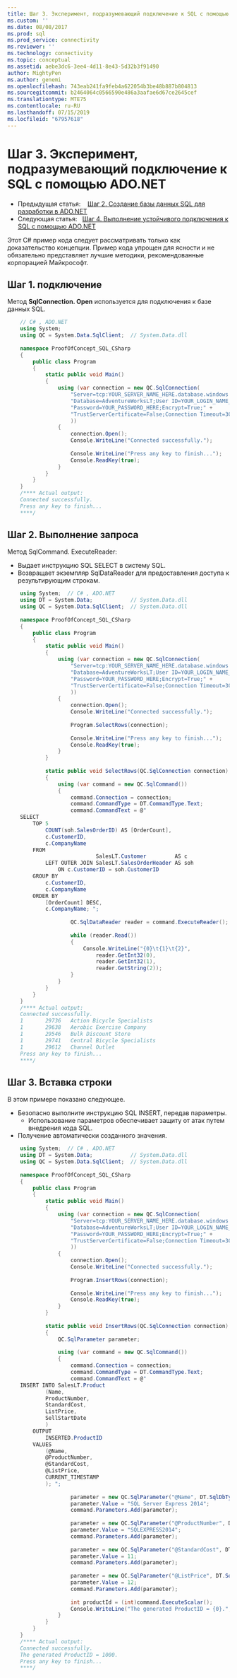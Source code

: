 ```yaml
---
title: Шаг 3. Эксперимент, подразумевающий подключение к SQL с помощью ADO.NET | Документация Майкрософт
ms.custom: ''
ms.date: 08/08/2017
ms.prod: sql
ms.prod_service: connectivity
ms.reviewer: ''
ms.technology: connectivity
ms.topic: conceptual
ms.assetid: aebe3dc6-3ee4-4d11-8e43-5d32b3f91490
author: MightyPen
ms.author: genemi
ms.openlocfilehash: 743eab241fa9feb4a622054b3be48b887b804813
ms.sourcegitcommit: b2464064c0566590e486a3aafae6d67ce2645cef
ms.translationtype: MTE75
ms.contentlocale: ru-RU
ms.lasthandoff: 07/15/2019
ms.locfileid: "67957618"
---
```

# <a name="step-3-proof-of-concept-connecting-to-sql-using-adonet"></a>Шаг 3. Эксперимент, подразумевающий подключение к SQL с помощью ADO.NET

- Предыдущая статья: &nbsp;&nbsp;&nbsp;[Шаг 2. Создание базы данных SQL для разработки в ADO.NET](step-2-create-a-sql-database-for-ado-net-development.md)  
- Следующая статья:&nbsp;&nbsp;&nbsp;[Шаг 4. Выполнение устойчивого подключения к SQL с помощью ADO.NET](step-4-connect-resiliently-to-sql-with-ado-net.md)  

  
Этот C# пример кода следует рассматривать только как доказательство концепции. Пример кода упрощен для ясности и не обязательно представляет лучшие методики, рекомендованные корпорацией Майкрософт.  
  
## <a name="step-1-connect"></a>Шаг 1. подключение
  
Метод **SqlConnection. Open** используется для подключения к базе данных SQL.  


```csharp
    // C# , ADO.NET  
    using System;
    using QC = System.Data.SqlClient;  // System.Data.dll  
      
    namespace ProofOfConcept_SQL_CSharp  
    {  
        public class Program  
        {  
            static public void Main()  
            {  
                using (var connection = new QC.SqlConnection(  
                    "Server=tcp:YOUR_SERVER_NAME_HERE.database.windows.net,1433;" +
                    "Database=AdventureWorksLT;User ID=YOUR_LOGIN_NAME_HERE;" +
                    "Password=YOUR_PASSWORD_HERE;Encrypt=True;" +
                    "TrustServerCertificate=False;Connection Timeout=30;"  
                    ))  
                {  
                    connection.Open();  
                    Console.WriteLine("Connected successfully.");  
  
                    Console.WriteLine("Press any key to finish...");  
                    Console.ReadKey(true);  
                }  
            }  
        }  
    }  
    /**** Actual output:  
    Connected successfully.  
    Press any key to finish...  
    ****/  
```  


## <a name="step-2--execute-a-query"></a>Шаг 2. Выполнение запроса  
  
Метод SqlCommand. ExecuteReader:  
  
- Выдает инструкцию SQL SELECT в систему SQL.  
- Возвращает экземпляр SqlDataReader для предоставления доступа к результирующим строкам.  
  
  
  
```csharp
    using System;  // C# , ADO.NET  
    using DT = System.Data;            // System.Data.dll  
    using QC = System.Data.SqlClient;  // System.Data.dll  
      
    namespace ProofOfConcept_SQL_CSharp  
    {  
        public class Program  
        {  
            static public void Main()  
            {  
                using (var connection = new QC.SqlConnection(  
                    "Server=tcp:YOUR_SERVER_NAME_HERE.database.windows.net,1433;" +
                    "Database=AdventureWorksLT;User ID=YOUR_LOGIN_NAME_HERE;" +
                    "Password=YOUR_PASSWORD_HERE;Encrypt=True;" +
                    "TrustServerCertificate=False;Connection Timeout=30;"  
                    ))  
                {  
                    connection.Open();  
                    Console.WriteLine("Connected successfully.");  
      
                    Program.SelectRows(connection);  
      
                    Console.WriteLine("Press any key to finish...");  
                    Console.ReadKey(true);  
                }  
            }  
      
            static public void SelectRows(QC.SqlConnection connection)  
            {  
                using (var command = new QC.SqlCommand())  
                {  
                    command.Connection = connection;  
                    command.CommandType = DT.CommandType.Text;  
                    command.CommandText = @"  
    SELECT  
        TOP 5  
            COUNT(soh.SalesOrderID) AS [OrderCount],  
            c.CustomerID,  
            c.CompanyName  
        FROM  
                            SalesLT.Customer         AS c  
            LEFT OUTER JOIN SalesLT.SalesOrderHeader AS soh  
                ON c.CustomerID = soh.CustomerID  
        GROUP BY  
            c.CustomerID,  
            c.CompanyName  
        ORDER BY  
            [OrderCount] DESC,  
            c.CompanyName; ";  
      
                    QC.SqlDataReader reader = command.ExecuteReader();  
      
                    while (reader.Read())  
                    {  
                        Console.WriteLine("{0}\t{1}\t{2}",  
                            reader.GetInt32(0),  
                            reader.GetInt32(1),  
                            reader.GetString(2));  
                    }  
                }  
            }  
        }  
    }  
    /**** Actual output:  
    Connected successfully.  
    1       29736   Action Bicycle Specialists  
    1       29638   Aerobic Exercise Company  
    1       29546   Bulk Discount Store  
    1       29741   Central Bicycle Specialists  
    1       29612   Channel Outlet  
    Press any key to finish...  
    ****/  
```  
  
  
  
## <a name="step-3-insert-a-row"></a>Шаг 3. Вставка строки  
  
  
В этом примере показано следующее.  
  
- Безопасно выполните инструкцию SQL INSERT, передав параметры.  
  - Использование параметров обеспечивает защиту от атак путем внедрения кода SQL.  
- Получение автоматически созданного значения.  
  
  
  
```csharp
    using System;  // C# , ADO.NET  
    using DT = System.Data;            // System.Data.dll  
    using QC = System.Data.SqlClient;  // System.Data.dll  
      
    namespace ProofOfConcept_SQL_CSharp  
    {  
        public class Program  
        {  
            static public void Main()  
            {  
                using (var connection = new QC.SqlConnection(  
                    "Server=tcp:YOUR_SERVER_NAME_HERE.database.windows.net,1433;" +
                    "Database=AdventureWorksLT;User ID=YOUR_LOGIN_NAME_HERE;" +
                    "Password=YOUR_PASSWORD_HERE;Encrypt=True;" +
                    "TrustServerCertificate=False;Connection Timeout=30;"  
                    ))  
                {  
                    connection.Open();  
                    Console.WriteLine("Connected successfully.");  
      
                    Program.InsertRows(connection);  
      
                    Console.WriteLine("Press any key to finish...");  
                    Console.ReadKey(true);  
                }  
            }  
      
            static public void InsertRows(QC.SqlConnection connection)  
            {  
                QC.SqlParameter parameter;  
      
                using (var command = new QC.SqlCommand())  
                {  
                    command.Connection = connection;  
                    command.CommandType = DT.CommandType.Text;  
                    command.CommandText = @"  
    INSERT INTO SalesLT.Product  
            (Name,  
            ProductNumber,  
            StandardCost,  
            ListPrice,  
            SellStartDate  
            )  
        OUTPUT  
            INSERTED.ProductID  
        VALUES  
            (@Name,  
            @ProductNumber,  
            @StandardCost,  
            @ListPrice,  
            CURRENT_TIMESTAMP  
            ); ";  
      
                    parameter = new QC.SqlParameter("@Name", DT.SqlDbType.NVarChar, 50);  
                    parameter.Value = "SQL Server Express 2014";  
                    command.Parameters.Add(parameter);  
      
                    parameter = new QC.SqlParameter("@ProductNumber", DT.SqlDbType.NVarChar, 25);  
                    parameter.Value = "SQLEXPRESS2014";  
                    command.Parameters.Add(parameter);  
      
                    parameter = new QC.SqlParameter("@StandardCost", DT.SqlDbType.Int);  
                    parameter.Value = 11;  
                    command.Parameters.Add(parameter);  
      
                    parameter = new QC.SqlParameter("@ListPrice", DT.SqlDbType.Int);  
                    parameter.Value = 12;  
                    command.Parameters.Add(parameter);  
      
                    int productId = (int)command.ExecuteScalar();  
                    Console.WriteLine("The generated ProductID = {0}.", productId);  
                }  
            }  
        }  
    }  
    /**** Actual output:  
    Connected successfully.  
    The generated ProductID = 1000.  
    Press any key to finish...  
    ****/  
```
